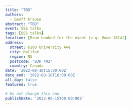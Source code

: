 ```yaml
---
title: "TBD"
authors:
  - Geoff Krause
abstract: "TBD"
event: QSS talks
tags: [QSS talks]
location: [Room booked for the event (e.g. Rowe 1014)]
address:
  street: 6100 University Ave
  city: Halifax
  region: NS
  postcode: 'B3H 4R2'
  country: Canada
date: '2022-08-18T15:00:00Z'
date_end: '2022-08-18T16:00:00Z'
all_day: false
featured: true

# Do not change this one.
publishDate: '2022-06-15T00:00:00Z'
---
```

